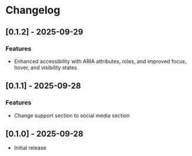 # Changelog

## [0.1.2] - 2025-09-29
### Features
  - Enhanced accessibility with ARIA attributes, roles, and improved focus, hover, and visibility states

## [0.1.1] - 2025-09-28
### Features
  - Change support section to social media section

## [0.1.0] - 2025-09-28
  - Initial release